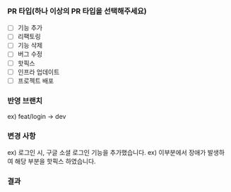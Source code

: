 ### PR 타입(하나 이상의 PR 타입을 선택해주세요)
- [ ] 기능 추가
- [ ] 리팩토링
- [ ] 기능 삭제
- [ ] 버그 수정
- [ ] 핫픽스
- [ ] 인프라 업데이트
- [ ] 프로젝트 배포

### 반영 브랜치
ex) feat/login -> dev

### 변경 사항
ex) 로그인 시, 구글 소셜 로그인 기능을 추가했습니다.
ex) 이부분에서 장애가 발생하여 해당 부분을 핫픽스 하였습니다.

### 결과

